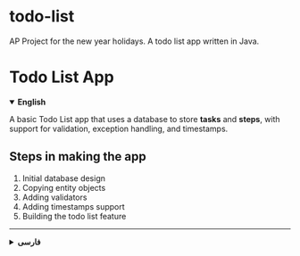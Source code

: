 # todo-list
AP Project for the new year holidays. A todo list app written in Java.

# Todo List App

<details open>
<summary><strong>English</strong></summary>

A basic Todo List app that uses a database to store **tasks** and **steps**, with support for validation, exception handling, and timestamps.

## Steps in making the app

1. Initial database design
2. Copying entity objects
3. Adding validators
4. Adding timestamps support
5. Building the todo list feature

</details>

---

<details>
<summary><strong>فارسی</strong></summary>

یک اپلیکیشن سادۀ Todo List که از دیتابیس برای ذخیرۀ **تسک‌ها** و **قدم‌ها** استفاده می‌کند. این پروژه شامل اعتبارسنجی، مدیریت خطاها و ثبت زمان نیز می‌باشد.

## قدم‌های طی‌شده در ساخت برنامه

1. قدم اول - طرح اولیه دیتابیس
2. قدم دوم - کپی کردن آبجکت‌ها
3. قدم سوم - افزودن ولیدیتورها
4. قدم چهارم - افزودن زمان ساخت و تغییر
5. قدم پنجم - ساخت لیست تودو

</details>
